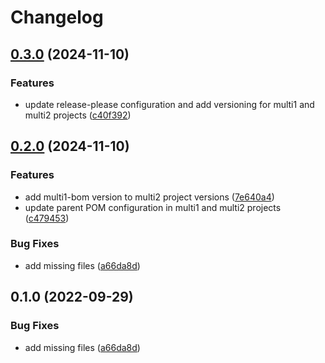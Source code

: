 # Changelog

## [0.3.0](https://github.com/nomed/release-please-playground/compare/multi2-v0.2.0...multi2-v0.3.0) (2024-11-10)


### Features

* update release-please configuration and add versioning for multi1 and multi2 projects ([c40f392](https://github.com/nomed/release-please-playground/commit/c40f3926d31235569c8f8e922c65889c426046a0))

## [0.2.0](https://github.com/nomed/release-please-playground/compare/multi2-v0.1.0...multi2-v0.2.0) (2024-11-10)


### Features

* add multi1-bom version to multi2 project versions ([7e640a4](https://github.com/nomed/release-please-playground/commit/7e640a407920cc496487ddea0cdd77b67219703a))
* update parent POM configuration in multi1 and multi2 projects ([c479453](https://github.com/nomed/release-please-playground/commit/c479453c93112d201c9bc4e5600eeda9cdd18aad))


### Bug Fixes

* add missing files ([a66da8d](https://github.com/nomed/release-please-playground/commit/a66da8d943642276f7b8f9f0c33c48e6c36a017f))

## 0.1.0 (2022-09-29)


### Bug Fixes

* add missing files ([a66da8d](https://github.com/chingor13/release-please-playground/commit/a66da8d943642276f7b8f9f0c33c48e6c36a017f))
